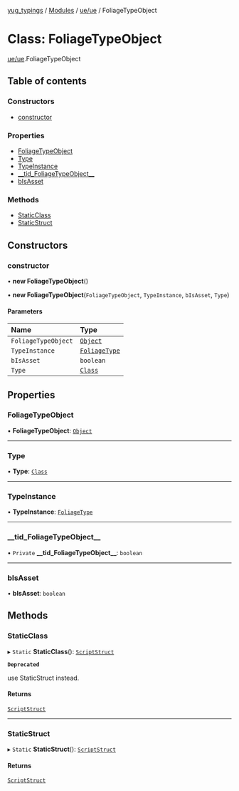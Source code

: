 [yug_typings](../README.md) / [Modules](../modules.md) / [ue/ue](../modules/ue_ue.md) / FoliageTypeObject

# Class: FoliageTypeObject

[ue/ue](../modules/ue_ue.md).FoliageTypeObject

## Table of contents

### Constructors

- [constructor](ue_ue.FoliageTypeObject.md#constructor)

### Properties

- [FoliageTypeObject](ue_ue.FoliageTypeObject.md#foliagetypeobject)
- [Type](ue_ue.FoliageTypeObject.md#type)
- [TypeInstance](ue_ue.FoliageTypeObject.md#typeinstance)
- [\_\_tid\_FoliageTypeObject\_\_](ue_ue.FoliageTypeObject.md#__tid_foliagetypeobject__)
- [bIsAsset](ue_ue.FoliageTypeObject.md#bisasset)

### Methods

- [StaticClass](ue_ue.FoliageTypeObject.md#staticclass)
- [StaticStruct](ue_ue.FoliageTypeObject.md#staticstruct)

## Constructors

### constructor

• **new FoliageTypeObject**()

• **new FoliageTypeObject**(`FoliageTypeObject`, `TypeInstance`, `bIsAsset`, `Type`)

#### Parameters

| Name | Type |
| :------ | :------ |
| `FoliageTypeObject` | [`Object`](ue_ue.Object.md) |
| `TypeInstance` | [`FoliageType`](ue_ue.FoliageType.md) |
| `bIsAsset` | `boolean` |
| `Type` | [`Class`](ue_ue.Class.md) |

## Properties

### FoliageTypeObject

• **FoliageTypeObject**: [`Object`](ue_ue.Object.md)

___

### Type

• **Type**: [`Class`](ue_ue.Class.md)

___

### TypeInstance

• **TypeInstance**: [`FoliageType`](ue_ue.FoliageType.md)

___

### \_\_tid\_FoliageTypeObject\_\_

• `Private` **\_\_tid\_FoliageTypeObject\_\_**: `boolean`

___

### bIsAsset

• **bIsAsset**: `boolean`

## Methods

### StaticClass

▸ `Static` **StaticClass**(): [`ScriptStruct`](ue_ue.ScriptStruct.md)

**`Deprecated`**

use StaticStruct instead.

#### Returns

[`ScriptStruct`](ue_ue.ScriptStruct.md)

___

### StaticStruct

▸ `Static` **StaticStruct**(): [`ScriptStruct`](ue_ue.ScriptStruct.md)

#### Returns

[`ScriptStruct`](ue_ue.ScriptStruct.md)
